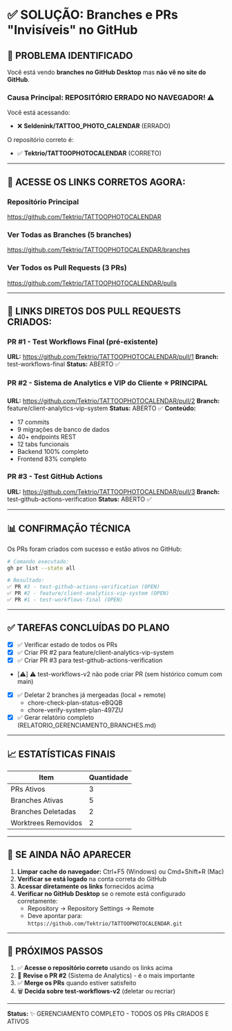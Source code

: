 # ✅ SOLUÇÃO: Branches e PRs "Invisíveis" no GitHub

## 🎯 PROBLEMA IDENTIFICADO

Você está vendo **branches no GitHub Desktop** mas **não vê no site do GitHub**.

### Causa Principal: REPOSITÓRIO ERRADO NO NAVEGADOR! ⚠️

Você está acessando:
- ❌ **Seldenink/TATTOO_PHOTO_CALENDAR** (ERRADO)

O repositório correto é:
- ✅ **Tektrio/TATTOOPHOTOCALENDAR** (CORRETO)

---

## 📍 ACESSE OS LINKS CORRETOS AGORA:

### Repositório Principal
https://github.com/Tektrio/TATTOOPHOTOCALENDAR

### Ver Todas as Branches (5 branches)
https://github.com/Tektrio/TATTOOPHOTOCALENDAR/branches

### Ver Todos os Pull Requests (3 PRs)
https://github.com/Tektrio/TATTOOPHOTOCALENDAR/pulls

---

## 🔗 LINKS DIRETOS DOS PULL REQUESTS CRIADOS:

### PR #1 - Test Workflows Final (pré-existente)
**URL:** https://github.com/Tektrio/TATTOOPHOTOCALENDAR/pull/1
**Branch:** test-workflows-final
**Status:** ABERTO ✅

### PR #2 - Sistema de Analytics e VIP do Cliente ⭐ PRINCIPAL
**URL:** https://github.com/Tektrio/TATTOOPHOTOCALENDAR/pull/2
**Branch:** feature/client-analytics-vip-system
**Status:** ABERTO ✅
**Conteúdo:** 
- 17 commits
- 9 migrações de banco de dados
- 40+ endpoints REST
- 12 tabs funcionais
- Backend 100% completo
- Frontend 83% completo

### PR #3 - Test GitHub Actions
**URL:** https://github.com/Tektrio/TATTOOPHOTOCALENDAR/pull/3
**Branch:** test-github-actions-verification
**Status:** ABERTO ✅

---

## 📊 CONFIRMAÇÃO TÉCNICA

Os PRs foram criados com sucesso e estão ativos no GitHub:

```bash
# Comando executado:
gh pr list --state all

# Resultado:
✅ PR #3 - test-github-actions-verification (OPEN)
✅ PR #2 - feature/client-analytics-vip-system (OPEN)
✅ PR #1 - test-workflows-final (OPEN)
```

---

## ✅ TAREFAS CONCLUÍDAS DO PLANO

- [x] ✅ Verificar estado de todos os PRs
- [x] ✅ Criar PR #2 para feature/client-analytics-vip-system
- [x] ✅ Criar PR #3 para test-github-actions-verification  
- [⚠️] ⚠️ test-workflows-v2 não pode criar PR (sem histórico comum com main)
- [x] ✅ Deletar 2 branches já mergeadas (local + remote)
  - chore-check-plan-status-eBQQB
  - chore-verify-system-plan-497ZU
- [x] ✅ Gerar relatório completo (RELATORIO_GERENCIAMENTO_BRANCHES.md)

---

## 📈 ESTATÍSTICAS FINAIS

| Item | Quantidade |
|------|-----------|
| PRs Ativos | 3 |
| Branches Ativas | 5 |
| Branches Deletadas | 2 |
| Worktrees Removidos | 2 |

---

## 🔧 SE AINDA NÃO APARECER

1. **Limpar cache do navegador:** Ctrl+F5 (Windows) ou Cmd+Shift+R (Mac)
2. **Verificar se está logado** na conta correta do GitHub
3. **Acessar diretamente os links** fornecidos acima
4. **Verificar no GitHub Desktop** se o remote está configurado corretamente:
   - Repository → Repository Settings → Remote
   - Deve apontar para: `https://github.com/Tektrio/TATTOOPHOTOCALENDAR.git`

---

## 🎯 PRÓXIMOS PASSOS

1. ✅ **Acesse o repositório correto** usando os links acima
2. 📝 **Revise o PR #2** (Sistema de Analytics) - é o mais importante
3. ✅ **Merge os PRs** quando estiver satisfeito
4. 🗑️ **Decida sobre test-workflows-v2** (deletar ou recriar)

---

**Status:** ✨ GERENCIAMENTO COMPLETO - TODOS OS PRs CRIADOS E ATIVOS


